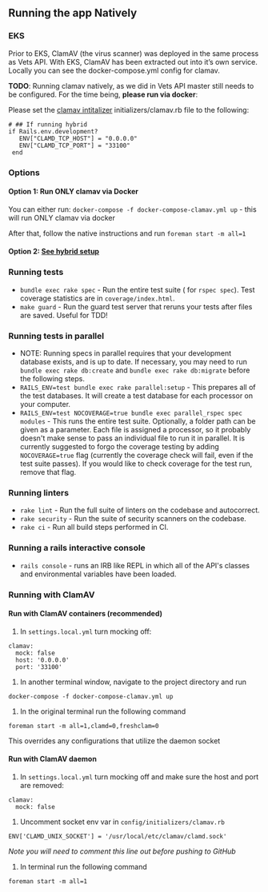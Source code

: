 ## Running the app Natively

### EKS

Prior to EKS, ClamAV (the virus scanner) was deployed in the same process as Vets API. With EKS, ClamAV has been extracted out into it’s own service. Locally you can see the docker-compose.yml config for clamav.

**TODO**: Running clamav natively, as we did in Vets API master still needs to be configured. For the time being, **please run via docker**:

Please set the [clamav intitalizer](https://github.com/department-of-veterans-affairs/vets-api/blob/k8s/config/initializers/clamav.rb) initializers/clamav.rb file to the following:

```
# ## If running hybrid
if Rails.env.development?
   ENV["CLAMD_TCP_HOST"] = "0.0.0.0"
   ENV["CLAMD_TCP_PORT"] = "33100"
 end
```

### Options
#### Option 1: Run ONLY clamav via Docker

You can either run:
`docker-compose -f docker-compose-clamav.yml up` - this will run ONLY clamav via docker

After that, follow the native instructions and run `foreman start -m all=1`

#### Option 2: [See hybrid setup](https://github.com/department-of-veterans-affairs/vets-api/blob/k8s/docs/setup/hybrid.md)


### Running tests

- `bundle exec rake spec` - Run the entire test suite  ( for `rspec spec`). Test coverage statistics are in `coverage/index.html`.
- `make guard` - Run the guard test server that reruns your tests after files are saved. Useful for TDD!

### Running tests in parallel
- NOTE: Running specs in parallel requires that your development database exists, and is up to date. If necessary, you may need to run `bundle exec rake db:create` and `bundle exec rake db:migrate` before the following steps.
- `RAILS_ENV=test bundle exec rake parallel:setup` - This prepares all of the test databases. It will create a test database for each processor on your computer.
- `RAILS_ENV=test NOCOVERAGE=true bundle exec parallel_rspec spec modules` - This runs the entire test suite. Optionally, a folder path can be given as a parameter. Each file is assigned a processor, so it probably doesn't make sense to pass an individual file to run it in parallel. It is currently suggested to forgo the coverage testing by adding `NOCOVERAGE=true` flag (currently the coverage check will fail, even if the test suite passes). If you would like to check coverage for the test run, remove that flag.

### Running linters

- `rake lint` - Run the full suite of linters on the codebase and autocorrect.
- `rake security` - Run the suite of security scanners on the codebase.
- `rake ci` - Run all build steps performed in CI.

### Running a rails interactive console

- `rails console` -  runs an IRB like REPL in which all of the API's classes and environmental variables have been loaded.

### Running with ClamAV

#### Run with ClamAV containers (recommended)

1. In `settings.local.yml` turn mocking off:
```
clamav:
  mock: false
  host: '0.0.0.0'
  port: '33100'
```

1. In another terminal window, navigate to the project directory and run
```
docker-compose -f docker-compose-clamav.yml up
```

1. In the original terminal run the following command
```
foreman start -m all=1,clamd=0,freshclam=0
```

This overrides any configurations that utilize the daemon socket

#### Run with ClamAV daemon

1. In `settings.local.yml` turn mocking off and make sure the host and port are removed:
```
clamav:
  mock: false
```

1. Uncomment socket env var in `config/initializers/clamav.rb`

```
ENV['CLAMD_UNIX_SOCKET'] = '/usr/local/etc/clamav/clamd.sock'
```

*Note you will need to comment this line out before pushing to GitHub*

1. In terminal run the following command
```
foreman start -m all=1
```